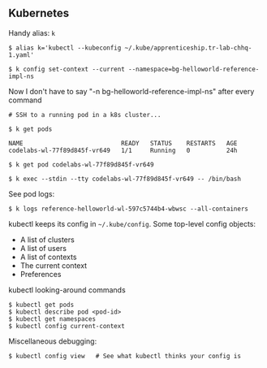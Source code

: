 ## Kubernetes

Handy alias: `k`
```
$ alias k='kubectl --kubeconfig ~/.kube/apprenticeship.tr-lab-chhq-1.yaml'

$ k config set-context --current --namespace=bg-helloworld-reference-impl-ns
```
Now I don't have to say "-n bg-helloworld-reference-impl-ns" after every command

```
# SSH to a running pod in a k8s cluster...

$ k get pods

NAME                           READY   STATUS    RESTARTS   AGE
codelabs-wl-77f89d845f-vr649   1/1     Running   0          24h

$ k get pod codelabs-wl-77f89d845f-vr649

$ k exec --stdin --tty codelabs-wl-77f89d845f-vr649 -- /bin/bash
```

See pod logs:
```
$ k logs reference-helloworld-wl-597c5744b4-wbwsc --all-containers
```

kubectl keeps its config in `~/.kube/config`.  Some top-level config objects:
- A list of clusters
- A list of users
- A list of contexts
- The current context
- Preferences

kubectl looking-around commands
```
$ kubectl get pods
$ kubectl describe pod <pod-id>
$ kubectl get namespaces
$ kubectl config current-context
```

Miscellaneous debugging:
```
$ kubectl config view   # See what kubectl thinks your config is
```
